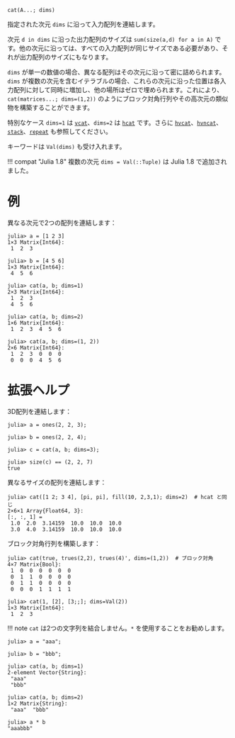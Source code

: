 ```
cat(A...; dims)
```

指定された次元 `dims` に沿って入力配列を連結します。

次元 `d in dims` に沿った出力配列のサイズは `sum(size(a,d) for a in A)` です。他の次元に沿っては、すべての入力配列が同じサイズである必要があり、それが出力配列のサイズにもなります。

`dims` が単一の数値の場合、異なる配列はその次元に沿って密に詰められます。`dims` が複数の次元を含むイテラブルの場合、これらの次元に沿った位置は各入力配列に対して同時に増加し、他の場所はゼロで埋められます。これにより、`cat(matrices...; dims=(1,2))` のようにブロック対角行列やその高次元の類似物を構築することができます。

特別なケース `dims=1` は [`vcat`](@ref)、`dims=2` は [`hcat`](@ref) です。さらに [`hvcat`](@ref)、[`hvncat`](@ref)、[`stack`](@ref)、[`repeat`](@ref) も参照してください。

キーワードは `Val(dims)` も受け入れます。

!!! compat "Julia 1.8"
    複数の次元 `dims = Val(::Tuple)` は Julia 1.8 で追加されました。


# 例

異なる次元で2つの配列を連結します：

```jldoctest
julia> a = [1 2 3]
1×3 Matrix{Int64}:
 1  2  3

julia> b = [4 5 6]
1×3 Matrix{Int64}:
 4  5  6

julia> cat(a, b; dims=1)
2×3 Matrix{Int64}:
 1  2  3
 4  5  6

julia> cat(a, b; dims=2)
1×6 Matrix{Int64}:
 1  2  3  4  5  6

julia> cat(a, b; dims=(1, 2))
2×6 Matrix{Int64}:
 1  2  3  0  0  0
 0  0  0  4  5  6
```

# 拡張ヘルプ

3D配列を連結します：

```jldoctest
julia> a = ones(2, 2, 3);

julia> b = ones(2, 2, 4);

julia> c = cat(a, b; dims=3);

julia> size(c) == (2, 2, 7)
true
```

異なるサイズの配列を連結します：

```jldoctest
julia> cat([1 2; 3 4], [pi, pi], fill(10, 2,3,1); dims=2)  # hcat と同じ
2×6×1 Array{Float64, 3}:
[:, :, 1] =
 1.0  2.0  3.14159  10.0  10.0  10.0
 3.0  4.0  3.14159  10.0  10.0  10.0
```

ブロック対角行列を構築します：

```
julia> cat(true, trues(2,2), trues(4)', dims=(1,2))  # ブロック対角
4×7 Matrix{Bool}:
 1  0  0  0  0  0  0
 0  1  1  0  0  0  0
 0  1  1  0  0  0  0
 0  0  0  1  1  1  1
```

```
julia> cat(1, [2], [3;;]; dims=Val(2))
1×3 Matrix{Int64}:
 1  2  3
```

!!! note
    `cat` は2つの文字列を結合しません。`*` を使用することをお勧めします。


```jldoctest
julia> a = "aaa";

julia> b = "bbb";

julia> cat(a, b; dims=1)
2-element Vector{String}:
 "aaa"
 "bbb"

julia> cat(a, b; dims=2)
1×2 Matrix{String}:
 "aaa"  "bbb"

julia> a * b
"aaabbb"
```
